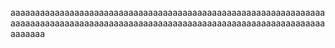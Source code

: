 aaaaaaaaaaaaaaaaaaaaaaaaaaaaaaaaaaaaaaaaaaaaaaaaaaaaaaaaaaaaaaaaaaaaaaaaaaaaaaaaaaaaaaaaaaaaaaaaaaaaaaaaaaaaaaaaaaaaaaaaaaaaaaaaaaaaaaa

